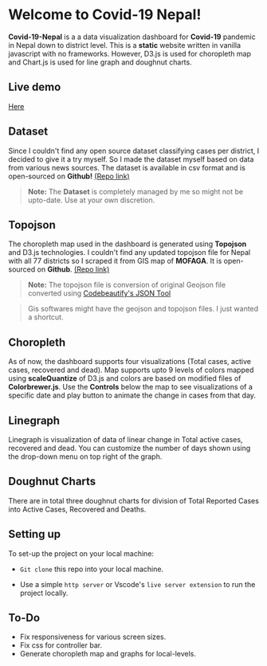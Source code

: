 # Welcome to Covid-19 Nepal!

**Covid-19-Nepal** is a a data visualization dashboard for **Covid-19** pandemic in Nepal down to district level.  This is a **static** website written in vanilla javascript with no frameworks. However, D3.js is used for choropleth map and Chart.js is used for line graph and doughnut charts. 

## Live demo 
[Here](https://parajulibkrm.github.io/Covid-19-Nepal/) 
## Dataset

Since I couldn't find any open source dataset classifying cases per district, I decided to give it a try myself. So I made the dataset myself based on data from various news sources. The dataset is available in csv format and is open-sourced on **Github!** [(Repo link)](https://github.com/Parajulibkrm/covid19-district-data-nepal)

> **Note:** The **Dataset** is completely managed by me so might not be upto-date. Use at your own discretion. 

## Topojson

The choropleth map used in the dashboard is generated using **Topojson** and D3.js technologies. I couldn't find any updated topojson file for Nepal with all 77 districts so I scraped it from GIS map of **MOFAGA**. It is open-sourced on **Github**. [(Repo link)](https://github.com/Parajulibkrm/new-nepal-geojson-and-topojson)
> **Note:** The topojson file is conversion of original Geojson file converted using [Codebeautify's JSON Tool]([https://codebeautify.org/jsonviewer)

> Gis softwares might have the geojson and topojson files. I just wanted a shortcut. 
## Choropleth

As of now, the dashboard supports four visualizations (Total cases, active cases, recovered and dead). Map supports upto 9 levels of colors mapped using **scaleQuantize** of D3.js and colors are based on modified files of  **Colorbrewer.js**. Use the **Controls** below the map to see visualizations of a specific date and play button to animate the change in cases from that day.

## Linegraph

Linegraph is visualization of data of linear change in Total  active cases, recovered and dead. You can customize the number of days shown using the drop-down menu on top right of the graph. 

## Doughnut Charts

There are in total three doughnut charts for division of Total Reported Cases into Active Cases, Recovered and Deaths. 

## Setting up


To set-up the project on your local machine:

- ``Git clone`` this repo into your local machine. 

- Use a simple ``http server`` or Vscode's ``live server extension`` to run the project locally. 

## To-Do 
- Fix responsiveness for various screen sizes.
- Fix css for controller bar.
- Generate choropleth map and graphs for local-levels. 
